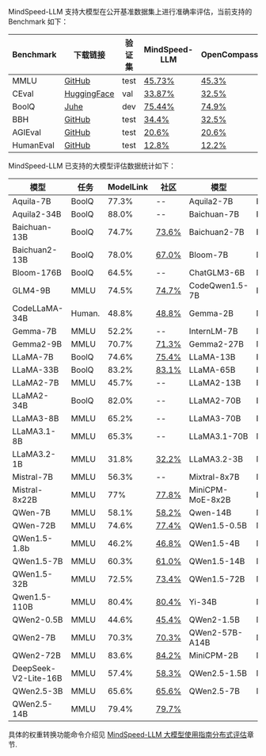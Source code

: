 MindSpeed-LLM 支持大模型在公开基准数据集上进行准确率评估，当前支持的 Benchmark 如下：

| Benchmark | 下载链接                                                                                     | 验证集  | MindSpeed-LLM                                                            | OpenCompass                                                      |
|-----------|------------------------------------------------------------------------------------------|------|----------------------------------------------------------------------|------------------------------------------------------------------|
| MMLU      | [GitHub](https://people.eecs.berkeley.edu/~hendrycks/data.tar)                           | test | [45.73%](./examples/mcore/llama2/evaluate_llama2_7b_mmlu_ptd.sh)     | [45.3%](https://hub.opencompass.org.cn/dataset-detail/MMLU)      |
| CEval     | [HuggingFace](https://huggingface.co/datasets/ceval/ceval-exam/blob/main/ceval-exam.zip) | val  | [33.87%](./examples/mcore/llama2/evaluate_llama2_7b_ceval_ptd.sh)    | [32.5%](https://hub.opencompass.org.cn/dataset-detail/C-Eval)    |
| BoolQ     | [Juhe](https://www.juhe.cn/market/product/id/10243)                                      | dev  | [75.44%](./examples/mcore/llama2/evaluate_llama2_7b_boolq_ptd.sh)    | [74.9%](https://hub.opencompass.org.cn/dataset-detail/BoolQ)     |
| BBH       | [GitHub](https://github.com/suzgunmirac/BIG-Bench-Hard/tree/main/bbh)                    | test | [34.4%](./examples/mcore/llama2/evaluate_llama2_7b_bbh_ptd.sh)       | [32.5%](https://hub.opencompass.org.cn/dataset-detail/BBH)       |
| AGIEval   | [GitHub](https://github.com/ruixiangcui/AGIEval/tree/main)                               | test | [20.6%](./examples/mcore/llama2/evaluate_llama2_7b_agieval_ptd.sh)   | [20.6%](https://hub.opencompass.org.cn/dataset-detail/AGIEval)   |
| HumanEval | [GitHub](https://github.com/openai/human-eval/tree/master/data)                          | test | [12.8%](./examples/mcore/llama2/evaluate_llama2_7b_humaneval_ptd.sh) | [12.2%](https://hub.opencompass.org.cn/dataset-detail/HumanEval) |


MindSpeed-LLM 已支持的大模型评估数据统计如下：


| 模型            | 任务     | ModelLink | 社区                                                                    | 模型               | 任务     | ModelLink | 社区                                                                                |
|---------------|--------|-----------|-----------------------------------------------------------------------|------------------|--------|-----------|-----------------------------------------------------------------------------------|
| Aquila-7B     | BoolQ  | 77.3%     | --                                                                    | Aquila2-7B       | BoolQ  | 77.8%     | --                                                                                |
| Aquila2-34B   | BoolQ  | 88.0%     | --                                                                    | Baichuan-7B      | BoolQ  | 69.0%     | [67.0%](https://hub.opencompass.org.cn/dataset-detail/BoolQ)                      |
| Baichuan-13B  | BoolQ  | 74.7%     | [73.6%](https://hub.opencompass.org.cn/dataset-detail/BoolQ)          | Baichuan2-7B     | BoolQ  | 70.0%     | [63.2%](https://hub.opencompass.org.cn/dataset-detail/BoolQ)                      |
| Baichuan2-13B | BoolQ  | 78.0%     | [67.0%](https://hub.opencompass.org.cn/dataset-detail/BoolQ)          | Bloom-7B         | MMLU   | 25.1%     | --                                                                                |
| Bloom-176B    | BoolQ  | 64.5%     | --                                                                    | ChatGLM3-6B      | MMLU   | 61.5%     | --                                                                                |
| GLM4-9B       | MMLU   | 74.5%     | [74.7%](https://huggingface.co/THUDM/glm-4-9b)                        | CodeQwen1.5-7B   | Human. | 54.8%     | [51.8%](https://qwenlm.github.io/zh/blog/codeqwen1.5/)                            |
| CodeLLaMA-34B | Human. | 48.8%     | [48.8%](https://paperswithcode.com/sota/code-generation-on-humaneval) | Gemma-2B         | MMLU   | 39.6%     | --                                                                                |
| Gemma-7B      | MMLU   | 52.2%     | --                                                                   | InternLM-7B      | MMLU   | 48.7%     | [51.0%](https://huggingface.co/internlm/internlm-7b)                              |
| Gemma2-9B     | MMLU   | 70.7%     | [71.3%](https://huggingface.co/google/gemma-2-9b)                    | Gemma2-27B       | MMLU   | 75.5%     | [75.2%](https://huggingface.co/google/gemma-2-27b)                                |
| LLaMA-7B      | BoolQ  | 74.6%     | [75.4%](https://hub.opencompass.org.cn/dataset-detail/BoolQ)         | LLaMA-13B        | BoolQ  | 79.6%     | [78.7%](https://hub.opencompass.org.cn/dataset-detail/BoolQ)                      |
| LLaMA-33B     | BoolQ  | 83.2%     | [83.1%](https://paperswithcode.com/sota/question-answering-on-boolq) | LLaMA-65B        | BoolQ  | 85.7%     | [86.6%](https://paperswithcode.com/sota/question-answering-on-boolq)              |
| LLaMA2-7B     | MMLU   | 45.7%     | --                                                                   | LLaMA2-13B       | BoolQ  | 82.2%     | [81.7%](https://paperswithcode.com/sota/question-answering-on-boolq)              |
| LLaMA2-34B    | BoolQ  | 82.0%     | --                                                                   | LLaMA2-70B       | BoolQ  | 86.4%     | --                                                                                |
| LLaMA3-8B     | MMLU   | 65.2%     | --                                                                   | LLaMA3-70B       | BoolQ  | 78.4%     | --                                                                                |
| LLaMA3.1-8B   | MMLU   | 65.3%     | --                                                                   | LLaMA3.1-70B     | MMLU   | 81.8%     | --                                                                                |
| LLaMA3.2-1B   | MMLU   | 31.8%     | [32.2%](https://modelscope.cn/models/LLM-Research/Llama-3.2-1B)      | LLaMA3.2-3B      | MMLU   | 56.3%     | [58.0%](https://modelscope.cn/models/LLM-Research/Llama-3.2-3B)                   |
| Mistral-7B    | MMLU   | 56.3%     | --                                                                   | Mixtral-8x7B     | MMLU   | 69.9%     | [70.6%](https://paperswithcode.com/sota/multi-task-language-understanding-on-mmlu) |
| Mistral-8x22B | MMLU   | 77%       | [77.8%](https://mistral.ai/news/mixtral-8x22b/)                      | MiniCPM-MoE-8x2B | BoolQ  | 83.9%     | --                                                                                |
| QWen-7B       | MMLU   | 58.1%     | [58.2%](https://huggingface.co/Qwen/Qwen-7B)                         | Qwen-14B         | MMLU   | 65.3%     | [66.3%](https://huggingface.co/Qwen/Qwen-14B)                                     |
| QWen-72B      | MMLU   | 74.6%     | [77.4%](https://huggingface.co/Qwen/Qwen-72B)                        | QWen1.5-0.5B     | MMLU   | 39.1%     | --                                                                                |
| QWen1.5-1.8b  | MMLU   | 46.2%     | [46.8%](https://qwenlm.github.io/zh/blog/qwen1.5/)                   | QWen1.5-4B       | MMLU   | 59.0%     | [56.1%](https://qwenlm.github.io/zh/blog/qwen1.5)                                 |
| QWen1.5-7B    | MMLU   | 60.3%     | [61.0%](https://qwenlm.github.io/zh/blog/qwen1.5/)                   | QWen1.5-14B      | MMLU   | 67.3%     | [67.6%](https://qwenlm.github.io/zh/blog/qwen1.5)                                 |
| QWen1.5-32B   | MMLU   | 72.5%     | [73.4%](https://huggingface.co/Qwen/Qwen-72B)                        | QWen1.5-72B      | MMLU   | 76.4%     | [77.5%](https://qwenlm.github.io/zh/blog/qwen1.5)                                 |
| Qwen1.5-110B  | MMLU   | 80.4%     | [80.4%](https://qwenlm.github.io/zh/blog/qwen1.5-110b/)              | Yi-34B           | MMLU   | 76.3%     | [75.8%](https://hub.opencompass.org.cn/dataset-detail/MMLU)                       |
| QWen2-0.5B    | MMLU   | 44.6%     | [45.4%](https://qwenlm.github.io/zh/blog/qwen2/)                     | QWen2-1.5B       | MMLU   | 54.7%     | [56.5%](https://qwenlm.github.io/zh/blog/qwen2/)                                  |
| QWen2-7B      | MMLU   | 70.3%     | [70.3%](https://qwenlm.github.io/zh/blog/qwen2/)                     | QWen2-57B-A14B   |MMLU|75.6% | [76.5%](https://qwenlm.github.io/zh/blog/qwen2/)|
| QWen2-72B     | MMLU   | 83.6%     | [84.2%](https://qwenlm.github.io/zh/blog/qwen2/)| MiniCPM-2B       | MMLU   | 51.6%     | [53.4%](https://github.com/OpenBMB/MiniCPM?tab=readme-ov-file#3)     |                                                                               
| DeepSeek-V2-Lite-16B   | MMLU   | 57.4%     | [58.3%](https://huggingface.co/deepseek-ai/DeepSeek-V2-Lite)      | QWen2.5-1.5B     | MMLU   | 59.4%     | [60.9%](https://qwenlm.github.io/blog/qwen2.5-llm/)                     |
| QWen2.5-3B            | MMLU   | 65.6%     | [65.6%](https://qwenlm.github.io/blog/qwen2.5-llm/)                   | QWen2.5-7B       | MMLU   | 73.8%     | [74.2%](https://qwenlm.github.io/blog/qwen2.5-llm/)                     | 
| QWen2.5-14B           | MMLU   | 79.4%   | [79.7%](https://qwenlm.github.io/blog/qwen2.5-llm/)                   | 

具体的权重转换功能命令介绍见 [MindSpeed-LLM 大模型使用指南分布式评估](../USER_GUIDE.md/#大模型分布式评估)章节.
